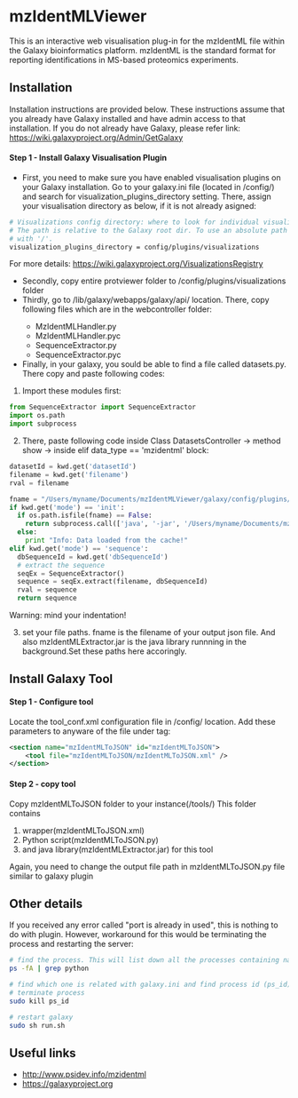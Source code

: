 # mzIdentMLViewer

This is an interactive web visualisation plug-in for the mzIdentML file within the Galaxy bioinformatics platform. mzIdentML is the standard format for reporting identifications in MS-based proteomics experiments.

## Installation

Installation instructions are provided below. These instructions assume that you already have Galaxy installed and have admin access to that installation. If you do not already have Galaxy, please refer link: https://wiki.galaxyproject.org/Admin/GetGalaxy

#### Step 1 - Install Galaxy Visualisation Plugin

* First, you need to make sure you have enabled visualisation plugins on your Galaxy installation. Go to your galaxy.ini file (located in <your galaxy directory>/config/) and search for visualization_plugins_directory setting. There, assign your visualisation directory as below, if it is not already asigned:

```bash
# Visualizations config directory: where to look for individual visualization plugins.
# The path is relative to the Galaxy root dir. To use an absolute path begin the path
# with '/'.
visualization_plugins_directory = config/plugins/visualizations
```
For more details: https://wiki.galaxyproject.org/VisualizationsRegistry

* Secondly, copy entire protviewer folder to <your galaxy directory>/config/plugins/visualizations folder
* Thirdly, go to <your galaxy directory>/lib/galaxy/webapps/galaxy/api/ location. There, copy following files which are in the webcontroller folder:
  * MzIdentMLHandler.py
  * MzIdentMLHandler.pyc
  * SequenceExtractor.py
  * SequenceExtractor.pyc
* Finally, in your galaxy, you sould be able to find a file called datasets.py. There copy and paste following codes:

1. Import these modules first:

```python
from SequenceExtractor import SequenceExtractor
import os.path
import subprocess
```

2. There, paste following code inside Class DatasetsController -> method show -> inside elif data_type == 'mzidentml' block:

```python
datasetId = kwd.get('datasetId')
filename = kwd.get('filename')
rval = filename

fname = "/Users/myname/Documents/mzIdentMLViewer/galaxy/config/plugins/visualizations/protviewer/static/data/"+datasetId+"_protein.json"
if kwd.get('mode') == 'init':
  if os.path.isfile(fname) == False:
    return subprocess.call(['java', '-jar', '/Users/myname/Documents/mzIdentMLVisualiser/galaxy/tools/mzIdentMLToJSON/mzIdentMLExtractor.jar', filename, datasetId])
  else:
    print "Info: Data loaded from the cache!"
elif kwd.get('mode') == 'sequence':
  dbSequenceId = kwd.get('dbSequenceId')
  # extract the sequence
  seqEx = SequenceExtractor()
  sequence = seqEx.extract(filename, dbSequenceId)
  rval = sequence
  return sequence
```

Warning: mind your indentation!

3. set your file paths. fname is the filename of your output json file. And also mzIdentMLExtractor.jar is the java library runnning in the background.Set these paths here accoringly.

## Install Galaxy Tool

#### Step 1 - Configure tool

Locate the tool_conf.xml configuration file in <your galaxy directory>/config/ location.
Add these parameters to anyware of  the file under <toolbox> tag:

```XML
<section name="mzIdentMLToJSON" id="mzIdentMLToJSON">
    <tool file="mzIdentMLToJSON/mzIdentMLToJSON.xml" />
</section>
```
#### Step 2 - copy tool

Copy mzIdentMLToJSON folder to your instance(<your galaxy directory>/tools/)
This folder contains 
 1. wrapper(mzIdentMLToJSON.xml) 
 2. Python script(mzIdentMLToJSON.py)
 3. and java library(mzIdentMLExtractor.jar) for this tool

Again, you need to change the output file path in mzIdentMLToJSON.py file similar to galaxy plugin

## Other details

If you received any error called "port is already in used", this is nothing to do with plugin. However, workaround for this would be terminating the process and restarting the server:

```bash
# find the process. This will list down all the processes containing name python
ps -fA | grep python

# find which one is related with galaxy.ini and find process id (ps_id)
# terminate process
sudo kill ps_id

# restart galaxy
sudo sh run.sh
```

## Useful links

* http://www.psidev.info/mzidentml
* https://galaxyproject.org
